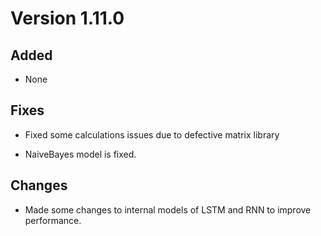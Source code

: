 # Version 1.11.0

## Added

* None

## Fixes

* Fixed some calculations issues due to defective matrix library

* NaiveBayes model is fixed.

## Changes

* Made some changes to internal models of LSTM and RNN to improve performance.
